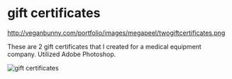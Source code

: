 gift certificates
==============================

http://veganbunny.com/portfolio/images/megapeel/twogiftcertificates.png

These are 2 gift certificates that I created for a medical equipment company. Utilized Adobe Photoshop.

![gift certificates](http://veganbunny.com/portfolio/images/megapeel/twogiftcertificates.png)
